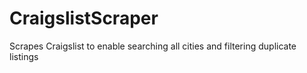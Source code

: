 # CraigslistScraper
Scrapes Craigslist to enable searching all cities and filtering duplicate listings 
